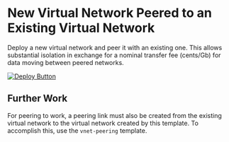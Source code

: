 # New Virtual Network Peered to an Existing Virtual Network

Deploy a new virtual network and peer it with an existing one. This allows
substantial isolation in exchange for a nominal transfer fee (cents/Gb) for
data moving between peered networks.

[![Deploy Button](https://raw.githubusercontent.com/specialised-systems/azure-templates/master/images/deploy-to-azure-button.png)](https://portal.azure.com/#create/Microsoft.Template/uri/https%3A%2F%2Fraw.githubusercontent.com%2Fspecialised-systems%2Fazure-templates%2Fmaster%2Ftemplates%2Fpeered-vnet%2Fdeploy.json)

## Further Work

For peering to work, a peering link must also be created from the existing
virtual network to the virtual network created by this template. To accomplish
this, use the `vnet-peering` template.